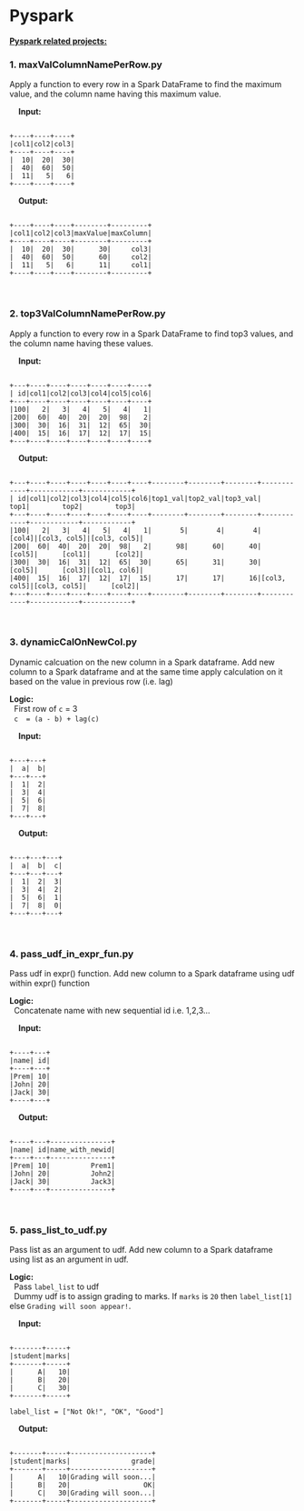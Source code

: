 # Pyspark
<b><u>Pyspark related projects:</b></u>

<h3>1. maxValColumnNamePerRow.py</h3>
Apply a function to every row in a Spark DataFrame to find the maximum value, and the column name having this maximum value.

&nbsp;&nbsp;&nbsp;&nbsp;<b>Input:</b>

```

+----+----+----+
|col1|col2|col3|
+----+----+----+
|  10|  20|  30|
|  40|  60|  50|
|  11|   5|   6|
+----+----+----+

```
&nbsp;&nbsp;&nbsp;&nbsp;<b>Output:</b>

```

+----+----+----+--------+---------+
|col1|col2|col3|maxValue|maxColumn|
+----+----+----+--------+---------+
|  10|  20|  30|      30|     col3|
|  40|  60|  50|      60|     col2|
|  11|   5|   6|      11|     col1|
+----+----+----+--------+---------+        

```
<br>
<h3>2. top3ValColumnNamePerRow.py</h3>
Apply a function to every row in a Spark DataFrame to find top3 values, and the column name having these values.

&nbsp;&nbsp;&nbsp;&nbsp;<b>Input:</b>

```

+---+----+----+----+----+----+----+
| id|col1|col2|col3|col4|col5|col6|
+---+----+----+----+----+----+----+
|100|   2|   3|   4|   5|   4|   1|
|200|  60|  40|  20|  20|  98|   2|
|300|  30|  16|  31|  12|  65|  30|
|400|  15|  16|  17|  12|  17|  15|
+---+----+----+----+----+----+----+

```
&nbsp;&nbsp;&nbsp;&nbsp;<b>Output:</b>

```

+---+----+----+----+----+----+----+--------+--------+--------+------------+------------+------------+
| id|col1|col2|col3|col4|col5|col6|top1_val|top2_val|top3_val|        top1|        top2|        top3|
+---+----+----+----+----+----+----+--------+--------+--------+------------+------------+------------+
|100|   2|   3|   4|   5|   4|   1|       5|       4|       4|      [col4]|[col3, col5]|[col3, col5]|
|200|  60|  40|  20|  20|  98|   2|      98|      60|      40|      [col5]|      [col1]|      [col2]|
|300|  30|  16|  31|  12|  65|  30|      65|      31|      30|      [col5]|      [col3]|[col1, col6]|
|400|  15|  16|  17|  12|  17|  15|      17|      17|      16|[col3, col5]|[col3, col5]|      [col2]|
+---+----+----+----+----+----+----+--------+--------+--------+------------+------------+------------+

```
<br>
<h3>3. dynamicCalOnNewCol.py</h3>
Dynamic calcuation on the new column in a Spark dataframe.
Add new column to a Spark dataframe and at the same time apply calculation on it based on the value in previous row (i.e. lag)

<b>Logic:</b><br>
&nbsp;&nbsp;First row of `c` = 3 <br>
&nbsp;&nbsp;`c  = (a - b) + lag(c)`

&nbsp;&nbsp;&nbsp;&nbsp;<b>Input:</b>

```

+---+---+
|  a|  b|
+---+---+
|  1|  2|
|  3|  4|
|  5|  6|
|  7|  8|
+---+---+

```
&nbsp;&nbsp;&nbsp;&nbsp;<b>Output:</b>

```

+---+---+---+
|  a|  b|  c|
+---+---+---+
|  1|  2|  3|
|  3|  4|  2|
|  5|  6|  1|
|  7|  8|  0|
+---+---+---+

```
<br>
<h3>4. pass_udf_in_expr_fun.py</h3>
Pass udf in expr() function.
Add new column to a Spark dataframe using udf within expr() function

<b>Logic:</b><br>
&nbsp;&nbsp;Concatenate name with new sequential id i.e. 1,2,3...

&nbsp;&nbsp;&nbsp;&nbsp;<b>Input:</b>

```

+----+---+
|name| id|
+----+---+
|Prem| 10|
|John| 20|
|Jack| 30|
+----+---+

```
&nbsp;&nbsp;&nbsp;&nbsp;<b>Output:</b>

```

+----+---+---------------+
|name| id|name_with_newid|
+----+---+---------------+
|Prem| 10|          Prem1|
|John| 20|          John2|
|Jack| 30|          Jack3|
+----+---+---------------+

```
<br>
<h3>5. pass_list_to_udf.py</h3>
Pass list as an argument to udf.
Add new column to a Spark dataframe using list as an argument in udf.

<b>Logic:</b><br>
&nbsp;&nbsp;Pass `label_list` to udf <br>
&nbsp;&nbsp;Dummy udf is to assign grading to marks. If `marks` is `20` then `label_list[1]` else `Grading will soon appear!`.

&nbsp;&nbsp;&nbsp;&nbsp;<b>Input:</b>

```

+-------+-----+
|student|marks|
+-------+-----+
|      A|   10|
|      B|   20|
|      C|   30|
+-------+-----+

label_list = ["Not Ok!", "OK", "Good"]

```
&nbsp;&nbsp;&nbsp;&nbsp;<b>Output:</b>

```

+-------+-----+--------------------+
|student|marks|               grade|
+-------+-----+--------------------+
|      A|   10|Grading will soon...|
|      B|   20|                  OK|
|      C|   30|Grading will soon...|
+-------+-----+--------------------+

```
